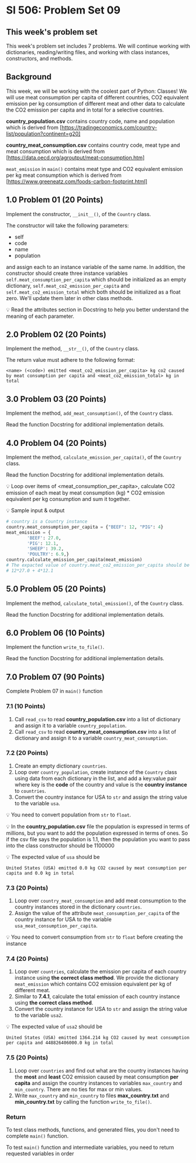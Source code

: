 # SI 506: Problem Set 09

## This week's problem set

This week's problem set includes 7 problems. We will continue working with dictionaries, reading/writing files, and working with class instances, constructors, and methods.

## Background

This week, we will be working with the coolest part of Python: Classes! We will use meat consumption per capita of different countries, CO2 equivalent emission per kg consumption of different meat and other data to calculate the CO2 emission per capita and in total for a selective countries.

**country_population.csv** contains country code, name and population which is derived from [https://tradingeconomics.com/country-list/population?continent=g20]

**country_meat_consumption.csv** contains country code, meat type and meat consumption which is derived from [https://data.oecd.org/agroutput/meat-consumption.htm]

`meat_emission` in `main()` contains meat type and CO2 equivalent emission per kg meat consumption which is derived from [https://www.greeneatz.com/foods-carbon-footprint.html]

## 1.0 Problem 01 (20 Points)

Implement the constructor, `__init__()`, of the `Country` class.

The constructor will take the following parameters:

- self
- code
- name
- population

and assign each to an instance variable of the same name. In addition, the constructor should create three instance variables `self.meat_consumption_per_capita` which should be initialized as an empty dictionary, `self.meat_co2_emission_per_capita` and `self.meat_co2_emission_total` which both should be initialized as a float zero. We'll update them later in other class methods.

:bulb: Read the attributes section in Docstring to help you better understand the meaning of each parameter.

## 2.0 Problem 02 (20 Points)

Implement the method, `__str__()`, of the `Country` class.

The return value must adhere to the following format:
```
<name> (<code>) emitted <meat_co2_emission_per_capita> kg co2 caused by meat consumption per capita and <meat_co2_emission_total> kg in total
```

## 3.0 Problem 03 (20 Points)

Implement the method, `add_meat_consumption()`, of the `Country` class.

Read the function Docstring for additional implementation details.


## 4.0 Problem 04 (20 Points)

Implement the method, `calculate_emission_per_capita()`, of the `Country` class.

Read the function Docstring for additional implementation details.

:bulb: Loop over items of <meat_consumption_per_capita>, calculate CO2 emission of each meat by meat consumption (kg) * CO2 emission equivalent per kg consumption and sum it together.

:bulb: Sample input & output

```python
# country is a Country instance
country.meat_consumption_per_capita = {"BEEF": 12, "PIG": 4}
meat_emission = {
        'BEEF': 27.0,
        'PIG': 12.1,
        'SHEEP': 39.2,
        'POULTRY': 6.9,}
country.calculate_emission_per_capita(meat_emission)
# The expacted value of country.meat_co2_emission_per_capita should be 
# 12*27.0 + 4*12.1
```

## 5.0 Problem 05 (20 Points)

Implement the method, `calculate_total_emission()`, of the `Country` class.

Read the function Docstring for additional implementation details.

## 6.0 Problem 06 (10 Points)

Implement the function `write_to_file()`.

Read the function Docstring for additional implementation details.

## 7.0 Problem 07 (90 Points)

Complete Problem 07 in `main()` function

### 7.1 (10 Points)

1. Call `read_csv` to read **country_population.csv** into a list of dictionary and assign it to a variable `country_population`.
2. Call `read_csv` to read **country_meat_consumption.csv** into a list of dictionary and assign it to a variable `country_meat_consumption`.

### 7.2 (20 Points)

1. Create an empty dictionary `countries`.
2. Loop over `country_population`, create instance of the `Country` class using data from each dictionary in the list, and add a key:value pair where key is the **code** of the country and value is the **country instance** to `countries`.
3. Convert the country instance for USA to `str` and assign the string value to the variable `usa`.

:bulb: You need to convert population from `str` to `float`. 

:bulb: In the **country_population.csv** file the population is expressed in terms of millions, but you want to add the population expressed in terms of ones. So if the csv file says the population is 1.1, then the population you want to pass into the class constructor should be 1100000

:bulb: The expected value of `usa` should be
```
United States (USA) emitted 0.0 kg CO2 caused by meat consumption per capita and 0.0 kg in total
```

### 7.3 (20 Points)

1. Loop over `country_meat_consumption` and add meat consumption to the country instances stored in the dictionary `countries`.
2. Assign the value of the attribute `meat_consumption_per_capita` of the country instance for USA to the variable `usa_meat_consumption_per_capita`.

:bulb: You need to convert consumption from `str` to `float` before creating the instance

### 7.4 (20 Points)

1. Loop over `countries`, calculate the emission per capita of each country instance using **the correct class method**. We provide the dictionary `meat_emission` which contains CO2 emission equivalent per kg of different meat.
2. Similar to **7.4.1**, calculate the total emission of each country instance using **the correct class method**.
3. Convert the country instance for USA to `str` and assign the string value to the variable `usa2`.

:bulb: The expected value of `usa2` should be
```
United States (USA) emitted 1364.214 kg CO2 caused by meat consumption per capita and 448826406000.0 kg in total
```

### 7.5 (20 Points)

1. Loop over `countries` and find out what are the country instances having the **most** and **least** CO2 emission caused by meat consumption **per capita** and assign the country instances to variables `max_country` and `min_country`. There are no ties for max or min values.
2. Write `max_country` and `min_country` to files **max_country.txt** and **min_country.txt** by calling the function `write_to_file()`.

### Return

To test class methods, functions, and generated files, you don't need to complete `main()` function.

To test `main()` function and intermediate variables, you need to return requested variables in order
